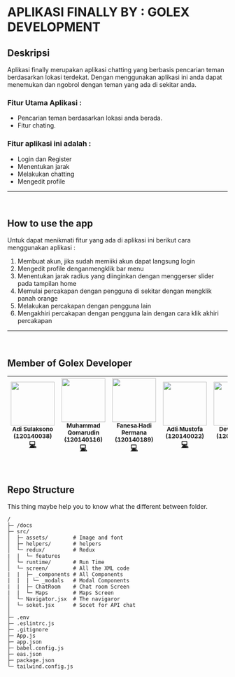 
# APLIKASI FINALLY BY : GOLEX DEVELOPMENT

## Deskripsi 
Aplikasi finally merupakan aplikasi chatting yang berbasis pencarian teman berdasarkan lokasi terdekat. Dengan menggunakan aplikasi ini anda dapat menemukan dan ngobrol dengan teman yang ada di sekitar anda.

### Fitur Utama Aplikasi :
- Pencarian teman berdasarkan lokasi anda berada.
- Fitur chating.

### Fitur aplikasi ini adalah :
- Login dan Register
- Menentukan jarak  
- Melakukan chatting
- Mengedit profile

<hr>

<br>

## How to use the app
Untuk dapat menikmati fitur yang ada di aplikasi ini berikut cara menggunakan aplikasi :

1. Membuat akun, jika sudah memiiki akun dapat langsung login
2. Mengedit profile denganmengklik bar menu
3. Menentukan jarak radius yang diinginkan dengan menggerser slider pada tampilan home
4. Memulai percakapan dengan pengguna di sekitar dengan mengklik panah orange
5. Melakukan percakapan dengan pengguna lain
6. Mengakhiri percakapan dengan pengguna lain dengan cara klik akhiri percakapan

<hr>

<br>

## Member of Golex Developer
|  [<img src="https://avatars.githubusercontent.com/u/98870264?s=64&v=4" width="100px;"/><br /><sub><b>Adi Sulaksono</b><br/>(120140038)</sub>](https://github.com/adislksn)<br />[💻](https://github.com/masQ-21dev/finally/commits?author=adislksn "Code") | [<img src="https://avatars.githubusercontent.com/u/74146018?s=64&v=4" width="100px;"/><br /><sub><b>Muhammad Qomarudin</b><br/>(120140116)</sub>](https://github.com/masQ-21dev)<br />[💻](https://github.com/masQ-21dev/finally/commits?author=masQ-21dev "Code") |  [<img src="https://avatars.githubusercontent.com/u/63780649?v=4" width="100px;"/><br /><sub><b>Fanesa Hadi Permana</b><br/>(120140189)</sub>](https://github.com/neszha)<br />[💻](https://github.com/masQ-21dev/finally/commits?author=neszha "Code") | [<img src="https://avatars.githubusercontent.com/u/103428648?s=400&u=951975b16b746a8db5975b3f54a15b28ef8cd467&v=4" width="100px;"/><br /><sub><b>Adli Mustofa</b><br/>(120140022)</sub>](https://github.com/AdliMustofa120140022)<br />[💻](https://github.com/masQ-21dev/finally/commits?author=AdliMustofa120140022 "Code") | [<img src="https://avatars.githubusercontent.com/u/104608536?v=4" width="100px;"/><br /><sub><b>Devi Kurnia</b><br/>(120140060)</sub>](https://github.com/devikrn)<br />[💻](https://github.com/masQ-21dev/finally/commits?author=devikrn "Code") |
|--|--|--|--|--|

<br>

## Repo Structure
This thing maybe help you to know what the different between folder.

```
/
├─ /docs             
├─ src/              
│  ├─ assets/        # Image and font 
│  ├─ helpers/       # helpers 
│  └─ redux/         # Redux
|  |  └─ features   
│  └─ runtime/       # Run Time 
│  └─ screen/        # All the XML code
|  |  ├─ _components # All Components
|  |  | └─ _modals   # Modal Components
|  |  ├─ ChatRoom    # Chat room Screen
|  |  └─ Maps        # Maps Screen
│  └─ Navigator.jsx  # The navigaror
│  └─ soket.jsx      # Socet for API chat
│  
├─ .env
├─ .eslintrc.js
├─ .gitignore
├─ App.js
├─ app.json
├─ babel.config.js
├─ eas.json
├─ package.json
└─ tailwind.config.js         
```
